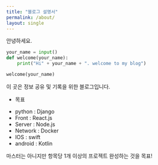 ```yaml
---
title: "블로그 설명서"
permalink: /about/
layout: single
---
```


안녕하세요.

```python
your_name = input()
def welcome(your_name):
    print("Hi" + your_name + ". welcome to my blog")

welcome(your_name)
```

이 곳은 정보 공유 및 기록을 위한 블로그입니다.


* 목표

-	python : Django
-	Front : React.js
-	Server : Node.js
-	Network : Docker
-	IOS : swift
-	android : Kotlin



마스터는 아니지만 항목당 1개 이상의 프로젝트 완성하는 것을 목표!

